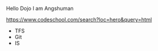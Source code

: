 Hello Dojo
I am Angshuman

https://www.codeschool.com/search?loc=hero&query=html



* TFS
* Git
* IS
